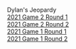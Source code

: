 <h>Dylan's Jeopardy</h>
<br><a href="https://dylanmc789.github.io/Jeopardy/jeopardy-2021-2-round1.html">2021 Game 2 Round 1</a>
<br><a href="https://dylanmc789.github.io/Jeopardy/jeopardy-2021-2-round2.html">2021 Game 2 Round 2</a>
<br><a href="https://dylanmc789.github.io/Jeopardy/jeopardy-2021-round1.html">2021 Game 1 Round 1</a>
<br><a href="https://dylanmc789.github.io/Jeopardy/jeopardy-2021-round2.html">2021 Game 1 Round 2</a>
